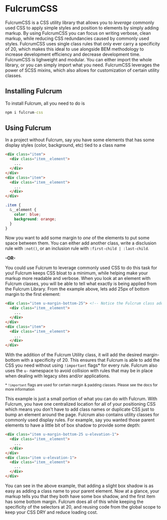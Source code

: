 # FulcrumCSS

FulcrumCSS is a CSS utility library that allows you to *leverage* commonly used CSS to apply simple styles and position to elements by simply adding markup. By using FulcrumCSS you can focus on writing verbose, clean markup, while reducing CSS redundancies caused by commonly used styles. FulcrumCSS uses single class rules that only ever carry a specificity of 20, which makes this ideal to use alongside BEM methodology to increase development efficiency and decrease development time. FulcrumCSS is lighweight and modular. You can either import the whole library, or you can simply import what you need. FulcrumCSS leverages the power of SCSS mixins, which also allows for customization of certain utility classes.

## Installing Fulcrum

To install Fulcrum, all you need to do is

```cmd
npm i fulcrum-css
```




## Using Fulcrum

In a project without Fulcrum, say you have some elements that has some display styles (color, background, etc) tied to a class name

```html
<div class="item">
  <div class="item__element">
    ...
  </div>
</div>
<div class="item">
  <div class="item__element">
    ...
  </div>
</div>

```

```scss
.item {
  &__element {
    color: blue;
    background: orange;
  }
}
```

Now you want to add some margin to *one* of the elements to put some space between them. You can either add another class, write a disclusion rule with `:not()`, or an inclusion rule with `:first-child | :last-child`.

**-OR-**

You could use Fulcrum to leverage commonly used CSS to do this task for you! Fulcrum keeps CSS bloat to a minimum, while helping make your markup more readable and verbose. When you look at an element with Fulcrum classes, you will be able to tell what exactly is being applied from the Fulcrum Library. From the example above, lets add 25px of bottom margin to the first element:

```html
<div class="item u-margin-bottom-25"> <!-- Notice the Fulcrum class added here -->
  <div class="item__element">
    ...
  </div>
</div>
<div class="item">
  <div class="item__element">
    ...
  </div>
</div>
```

With the addition of the Fulcrum Utility class, it will add the desired margin-bottom with a specificity of 20. This ensures that Fulcrum is able to add the CSS you need without using `!important` flags\* for every rule. Fulcrum also uses the `u-` namespace to avoid collision with rules that may be in place when dealing with legacy sites and/or applications.

<small>* <code>!important</code> flags are used for certain margin & padding classes. Please see the docs for more information</small>

This example is just a small portion of what you can do with Fulcrum. With Fulcrum, you have one centralized location for all of your positioning CSS which means you don't have to add class names or duplicate CSS just to bump an element around the page. Fulcrum also contains utility classes for commonly used display rules. For example, say you wanted those parent elements to have a little bit of box shadow to provide some depth:

```html
<div class="item u-margin-bottom-25 u-elevation-1">
  <div class="item__element">
    ...
  </div>
</div>
<div class="item u-elevation-1">
  <div class="item__element">
    ...
  </div>
</div>
```

You can see in the above example, that adding a slight box shadow is as easy as adding a class name to your parent element. Now at a glance, your markup tells you that they both have some box shadow, and the first item has some bottom margin. Fulcrum does all of this while keeping the specificity of the selectors at 20, and reusing code from the global scope to keep your CSS DRY and reduce loading cost.

